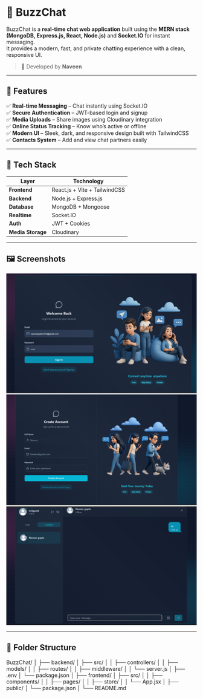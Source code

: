 # 💬 BuzzChat

BuzzChat is a **real-time chat web application** built using the **MERN stack (MongoDB, Express.js, React, Node.js)** and **Socket.IO** for instant messaging.  
It provides a modern, fast, and private chatting experience with a clean, responsive UI.

> 🚀 Developed by **Naveen**

---

## 🌟 Features

✅ **Real-time Messaging** – Chat instantly using Socket.IO  
✅ **Secure Authentication** – JWT-based login and signup  
✅ **Media Uploads** – Share images using Cloudinary integration  
✅ **Online Status Tracking** – Know who’s active or offline  
✅ **Modern UI** – Sleek, dark, and responsive design built with TailwindCSS  
✅ **Contacts System** – Add and view chat partners easily  


---

## 🧠 Tech Stack

| Layer | Technology |
|--------|-------------|
| **Frontend** | React.js + Vite + TailwindCSS |
| **Backend** | Node.js + Express.js |
| **Database** | MongoDB + Mongoose |
| **Realtime** | Socket.IO |
| **Auth** | JWT + Cookies |
| **Media Storage** | Cloudinary |

---

## 🖼️ Screenshots

![Login Page](./frontend/public/screenshots/login.png)
![Signup Page](./frontend/public/screenshots/signup.png)
![Chat Screen](./frontend/public/screenshots/chat.png)


---

## 🧩 Folder Structure

BuzzChat/
│
├── backend/
│   ├── src/
│   │   ├── controllers/
│   │   ├── models/
│   │   ├── routes/
│   │   ├── middleware/
│   │   └── server.js
│   ├── .env
│   └── package.json
│
├── frontend/
│   ├── src/
│   │   ├── components/
│   │   ├── pages/
│   │   ├── store/
│   │   └── App.jsx
│   ├── public/
│   └── package.json
│
└── README.md
